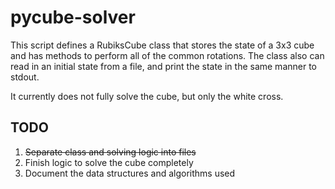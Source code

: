 # pycube-solver

This script defines a RubiksCube class that stores the state of a
3x3 cube and has methods to perform all of the common rotations.
The class also can read in an initial state from a file, and print
the state in the same manner to stdout.

It currently does not fully solve the cube, but only the white cross.

## TODO

1. ~~Separate class and solving logic into files~~
2. Finish logic to solve the cube completely
3. Document the data structures and algorithms used
